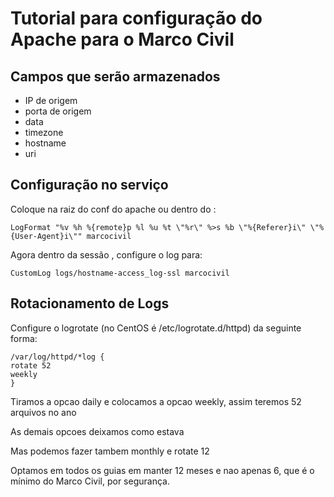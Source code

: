 # Tutorial para configuração do Apache para o Marco Civil

## Campos que serão armazenados
* IP de origem
* porta de origem
* data
* timezone
* hostname
* uri

## Configuração no serviço 

Coloque na raiz do conf do apache ou dentro do <IfModule log_config_module>:
```
LogFormat "%v %h %{remote}p %l %u %t \"%r\" %>s %b \"%{Referer}i\" \"%{User-Agent}i\"" marcocivil
```

Agora dentro da sessão <VirtualHost>, configure o log para:
```
CustomLog logs/hostname-access_log-ssl marcocivil
```

## Rotacionamento de Logs 

Configure o logrotate (no CentOS é /etc/logrotate.d/httpd) da seguinte forma:

```
/var/log/httpd/*log { 
rotate 52 
weekly
}
```

Tiramos a opcao daily e colocamos a opcao weekly, assim teremos 52 arquivos no ano

As demais opcoes deixamos como estava

Mas podemos fazer tambem monthly e rotate 12

Optamos em todos os guias em manter 12 meses e nao apenas 6, que é o mínimo do Marco Civil, por segurança.
